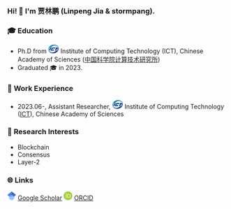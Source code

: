 ### Hi! 👋 I'm 贾林鹏 (Linpeng Jia & stormpang).

### 🎓 **Education**

* Ph.D from <img src="imgs/ICT.png" style="height: 20px;" /> Institute of Computing Technology (ICT), Chinese Academy of Sciences ([中国科学院计算技术研究所](http://www.ict.ac.cn/))
* Graduated 🎓 in 2023.

### 💼 **Work Experience**

* 2023.06-, Assistant Researcher, <img src="imgs/ICT.png" style="height: 20px;" /> Institute of Computing Technology ([ICT](http://www.ict.ac.cn/)), Chinese Academy of Sciences

### 🔭 **Research Interests**

* Blockchain
* Consensus
* Layer-2

### 🌐 **Links**

   <img src="imgs/scholar.png" style="height: 20px;" /> [Google Scholar](https://scholar.google.com/citations?user=03jw1vAAAAAJ)
   <img src="imgs/ORCID.png" style="height: 20px;" /> [ORCID](https://orcid.org/0000-0003-1916-6193)

